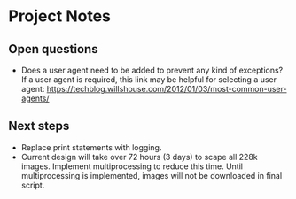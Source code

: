 # Project Notes

## Open questions
- Does a user agent need to be added to prevent any kind of exceptions? If a user agent is required, this link may be helpful for selecting a user agent: https://techblog.willshouse.com/2012/01/03/most-common-user-agents/



## Next steps
- Replace print statements with logging.
- Current design will take over 72 hours (3 days) to scape all 228k images. Implement multiprocessing to reduce this time. Until multiprocessing is implemented, images will not be downloaded in final script.
